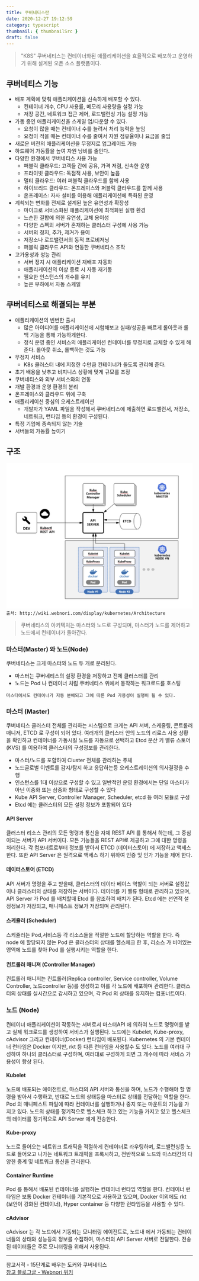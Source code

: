 ```yaml
---
title: 쿠버네티스란
date: 2020-12-27 19:12:59
category: typescript
thumbnail: { thumbnailSrc }
draft: false
---
```


> "K8S" 쿠버네티스는 컨테이너화된 애플리케이션을 효율적으로 배포하고 운영하기 위해 설계된 오픈 소스 플랫폼이다.

## 쿠버네티스 기능

- 배포 계획에 맞춰 애플리케이션을 신속하게 배포할 수 있다.
  - 컨테이너 개수, CPU 사용률, 메모리 사용량을 설정 가능
  - 저장 공간, 네트워크 접근 제어, 로드밸런싱 기능 설정 가능
- 가동 중인 애플리케이션을 스케일 업/다운할 수 있다.
  - 요청이 많을 때는 컨테이너 수를 늘려서 처리 능력을 높임
  - 요청이 적을 때는 컨테이너 수를 줄여서 자원 점유율이나 요금을 줄임
- 새로운 버전의 애플리케이션을 무정지로 업그레이드 가능
- 하드웨어 가동률을 높여 자원 낭비를 줄인다.
- 다양한 환경에서 쿠버네티스 사용 가능
  - 퍼블릭 클라우드: 고객들 간에 공유, 가격 저렴, 신속한 운영
  - 프라이빗 클라우드: 독점적 사용, 보안이 높음
  - 멀티 클라우드: 여러 퍼블릭 클라우드를 함께 사용
  - 하이브리드 클라우드: 온프레미스와 퍼블릭 클라우드를 함께 사용
  - 온프레미스: 자사 설비를 이용해 애플리케이션에 특화된 운영
- 계쇡되는 변화를 전제로 설계된 높은 유연성과 확장성
  - 마이크로 서비스화된 애플리케이션에 최적화된 실행 환경
  - 느슨한 결합에 의한 유연성, 교체 용이성
  - 다양한 스펙의 서버가 혼재하는 클러스터 구성에 사용 가능
  - 서버의 정지, 추가, 제거가 용이
  - 저장소나 로드밸런서의 동적 프로비저닝
  - 퍼블릭 클라우드 API와 연동한 쿠버네티스 조작
- 고가용성과 성능 관리
  - 서버 정지 시 애플리케이션 재배포 자동화
  - 애플리케이션의 이상 종료 시 자동 재기동
  - 필요한 인스턴스의 개수를 유지
  - 높은 부하에서 자동 스케일

## 쿠버네티스로 해결되는 부분

- 애플리케이션의 빈번한 출시
  - 많은 아이디어를 애플리케이션에 시험해보고 실패/성공을 빠르게 롤아웃과 롤백 기능을 통해 가능하게한다.
  - 정식 운영 중인 서비스의 애플리케이션 컨테이너를 무정지로 교체할 수 있게 해준다. 롤아웃 취소, 롤백하는 것도 가능
- 무정지 서비스
  - K8s 클러스터 내에 지정한 수만큼 컨테이너가 돌도록 관리해 준다.
- 초기 배용을 낮추고 비지니스 상황에 맞게 규모를 조정
- 쿠버네티스와 외부 서비스와의 연동
- 개발 환경과 운영 환경의 분리
- 온프레미스와 클라우드 위에 구축
- 애플리케이션 중심의 오케스트레이션
  - 개발자가 YAML 파일을 작성해서 쿠버네티스에 제출하면 로드밸런서, 저장소, 네트워크, 런타임 등의 환경이 구성된다.
- 특정 기업에 종속되지 않는 기술
- 서버들의 가동률 높이기

## 구조

![](./images/k8s-architecture.png)
`출처: http://wiki.webnori.com/display/kubernetes/Architecture`

> 쿠버네티스의 아키텍처는 마스터와 노드로 구성되며, 마스터가 노드를 제어하고 노드에서 컨테이너가 돌아간다.

### 마스터(Master) 와 노드(Node) 

쿠버네티스는 크게 마스터와 노드 두 개로 분리된다.

- 마스터는 쿠버네티스의 설정 환경을 저장하고 전체 클러스터를 관리
- 노드는 Pod 나 컨테이너 처럼 쿠버네티스 위에서 동작하는 워크로드를 호스팅

`마스터에서도 컨테이너가 자동 분배되고 그에 따른 Pod 가용성이 실행이 될 수 있다.`

### 마스터 (Master)
쿠버네티스 클러스터 전체를 관리하는 시스템으로 크게는 API 서버, 스케줄링, 콘트롤러매니저, ETCD 로 구성이 되어 있다. 여러개의 클러스터 안의 노드의 리로스 사용 상황을 확인하고 컨테이너를 가동시킬 노드를 자동으로 선택하고 Etcd 분산 키 밸류 스토어(KVS) 를 이용하여 클러스터의 구성정보를 관리한다.

- 마스터/노드를 포함하여 Cluster 전체를 관리하는 주체
- 노드글로벌 이벤트를 감지/탐지 하고 응답하는등 오케스트레이션의 의사결정을 수행
- 인스턴스를 1대 이상으로 구성할 수 있고 일반적인 운영 환경에서는 단일 마스터가 아닌 이중화 또는 삼중화 형태로 구성할 수 있다
- Kube API Server, Controller Manager, Scheduler, etcd 등 여러 모듈로 구성
- Etcd 에는 클러스터의 모든 설정 정보가 포함되어 있다

#### API Server
클러스터 리소스 관리의 모든 명령과 통신을 자체 REST API 를 통해서 하는데, 그 중심이되는 서버가 API 서버이다.
모든 기능들을 REST API로 제공하고 그에 대한 명령을 처리한다.
각 컴포너트로부터 정보를 받아서 ETCD (데이터스토어) 에 저장하고 액세스 한다.
또한 API Server 은 원격으로 액세스 하기 위하여 인증 및 인가 기능을 제어 한다.

#### 데이터스토어 (ETCD)
API 서버가 명령을 주고 받을때, 클러스터의 데이타 베이스 역할이 되는 서버로 설정값이나 클러스터의 상태를 저장하는 서버이다.
데이터를 키 벨류 형태로 관리하고 있으며, API Server 가 Pod 를 배치할때 Etcd 를 참조하여 배치가 된다.
Etcd 에는 선언적 설정정보가 저장되고, 매니페스트 정보가 저장되며 관리된다.

#### 스케쥴러 (Scheduler)
스케쥴러는 Pod,서비스등 각 리소스들을 적절한 노드에 할당하는 역할을 한다. 즉 node 에 할당되지 않는 Pod 은 클러스터의 상태를 헬스체크 한 후, 리소스 가 비어있는 영역에 노드를 찾아 Pod 를 실행시키는 역할을 한다.

#### 컨트롤러 매니져 (Controller Manager)
컨트롤러 매니저는 컨트롤러(Replica controller, Service controller, Volume Controller, 노드controller 등)를 생성하고 이를 각 노드에 배포하며 관리한다. 클러스터의 상태를 실시간으로 감시하고 있으며, 각 Pod 의 상태를 유지하는 컴포너트이다.

### 노드 (Node)
컨테이너 애플리케이션이 작동하는 서버로서 마스터API 에 의하여 노드로 명령어를 받고 실제 워크로드를 생성하여 서비스가 실행된다. 노드에는 Kubelet, Kube-proxy, cAdvisor 그리고 컨테이너(Docker) 런타임이 배포된다. Kubernetes 의 기본 컨테이너 런타임은 Docker 이지만, rkt 등 다른 런타임을 사용할수 도 있다. 노드를 여러대 구성하여 하나의 클러스터로 구성하며, 여러대로 구성하게 되면 그 개수에 따라 서비스 가용성이 향상 된다. 

#### Kubelet
노드에 배포되는 에이전트로, 마스터의 API 서버와 통신을 하며, 노드가 수행해야 할 명령을 받아서 수행하고, 반대로 노드의 상태등을 마스터로 상태를 전달하는 역할을 한다. Pod 의 매니페스트 파일에 따라 컨테이너를 실행하거나 중지 또는 마운트의 기능을 가지고 있다. 노드의 상태를 정기적으로 헬스체크 하고 있는 기능을 가지고 있고 헬스체크의 데이터를 정기적으로 API Server 에게 전송한다.

#### Kube-proxy
노드로 들어오는 네트워크 트래픽을 적절하게 컨테이너로 라우팅하며, 로드밸런싱등 노드로 들어오고 나가는 네트워크 트래픽을 프록시하고, 전반적으로 노드와 마스터간의 다양한 중계 및 네트워크 통신을 관리한다.

#### Container Runtime
Pod 를 통해서 배포된 컨테이너를 실행하는 컨테이너 런타임 역할을 한다. 컨테이너 런타임은 보통 Docker 컨테이너를 기본적으로 사용하고 있으며, Docker 이외에도 rkt (보안이 강화된 컨테이너), Hyper container 등 다양한 런타임등을 사용할 수 있다.

#### cAdvisor
cAdvisor 는 각 노드에서 기동되는 모니터링 에이전트로, 노드내 에서 가동되는 컨테이너들의 상태와 성능등의 정보를 수집하여, 마스터의 API Server 서버로 전달한다.  전송된 데이터들은 주로 모니터링을 위해서 사용된다.

-----

참고서적 - 15단계로 배우는 도커와 쿠버네티스<br/>
[참고 블로그글 - Webnori 위키](http://wiki.webnori.com/display/kubernetes/Architecture)
